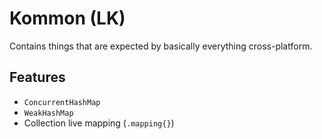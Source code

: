 # Kommon (LK)

Contains things that are expected by basically everything cross-platform.

## Features

- `ConcurrentHashMap`
- `WeakHashMap`
- Collection live mapping (`.mapping{}`)